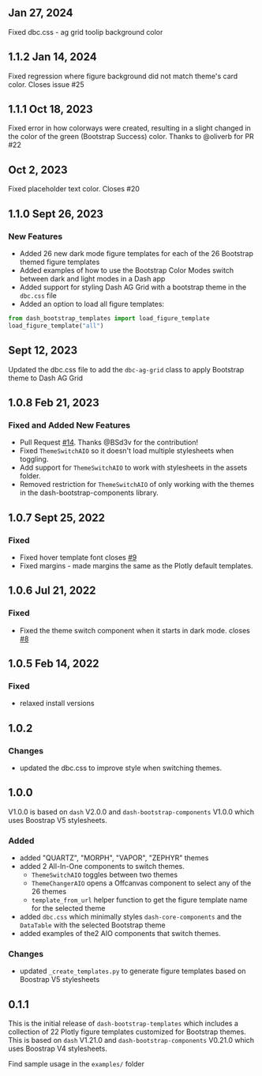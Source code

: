 ## Jan 27, 2024
Fixed dbc.css - ag grid toolip background color

## 1.1.2 Jan 14, 2024
Fixed regression where figure background did not match theme's card color.  Closes issue #25


## 1.1.1 Oct 18, 2023

Fixed error in how colorways were created, resulting in a slight changed in the color of the green (Bootstrap Success) color.
Thanks to @oliverb for PR #22


## Oct 2, 2023

Fixed placeholder text color. Closes #20

## 1.1.0 Sept 26, 2023
### New Features

- Added 26 new dark mode figure templates for each of the 26 Bootstrap themed figure templates
-  Added examples of how to use the Bootstrap Color Modes  switch between dark and light modes in a Dash app
- Added support for styling Dash AG Grid with a bootstrap theme in the  `dbc.css` file
-  Added an option to load all figure templates:
```python
from dash_bootstrap_templates import load_figure_template
load_figure_template("all")
```


## Sept 12, 2023

Updated the dbc.css file to add the `dbc-ag-grid` class to apply Bootstrap theme to Dash AG Grid


## 1.0.8 Feb 21, 2023
### Fixed and Added New Features  

- Pull Request  [#14](https://github.com/AnnMarieW/dash-bootstrap-templates/pull/14).  Thanks @BSd3v for the contribution!
- Fixed `ThemeSwitchAIO` so it doesn't load multiple stylesheets when toggling.
- Add support for `ThemeSwitchAIO` to work with stylesheets in the assets folder.
- Removed restriction for `ThemeSwitchAIO` of only working with the themes in the dash-bootstrap-components library.


## 1.0.7  Sept 25, 2022
### Fixed
 - Fixed hover template font  closes [#9](https://github.com/AnnMarieW/dash-bootstrap-templates/issues/9)
 - Fixed margins - made margins the same as the Plotly default templates.


## 1.0.6  Jul 21, 2022
### Fixed
 - Fixed the theme switch component when it starts in dark mode.  closes [#8](https://github.com/AnnMarieW/dash-bootstrap-templates/issues/8)


## 1.0.5 Feb 14, 2022
### Fixed
- relaxed install versions

## 1.0.2

### Changes
 - updated the dbc.css to improve style when switching themes.


## 1.0.0
V1.0.0 is based on `dash` V2.0.0 and `dash-bootstrap-components` V1.0.0 which uses
Boostrap V5 stylesheets.

### Added
 - added "QUARTZ", "MORPH", "VAPOR", "ZEPHYR" themes
 - added 2 All-In-One components to switch themes. 
   - `ThemeSwitchAIO` toggles between two themes
   - `ThemeChangerAIO` opens a Offcanvas component to select any of the 26 themes
   - `template_from_url` helper function to get the figure template name for the selected theme
 - added `dbc.css` which minimally styles `dash-core-components` and the `DataTable` with  the selected Bootstrap theme
 - added examples of the2 AIO components that switch themes.

### Changes
 - updated `_create_templates.py` to generate figure templates based on Boostrap V5 stylesheets


## 0.1.1

This is the initial release of `dash-bootstrap-templates` which includes a collection of 22 Plotly figure templates customized
for Bootstrap themes.  This is based on `dash` V1.21.0 and `dash-bootstrap-components` V0.21.0 which uses
Boostrap V4 stylesheets.

Find sample usage in the `examples/` folder
